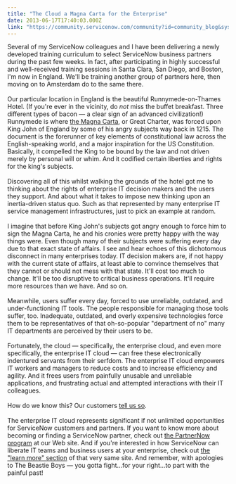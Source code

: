 ```yaml
---
title: "The Cloud a Magna Carta for the Enterprise"
date: 2013-06-17T17:40:03.000Z
link: "https://community.servicenow.com/community?id=community_blog&sys_id=a60deaa5dbd0dbc01dcaf3231f9619c2"
---
```

<p>Several of my ServiceNow colleagues and I have been delivering a newly developed training curriculum to select ServiceNow business partners during the past few weeks. In fact, after participating in highly successful and well-received training sessions in Santa Clara, San Diego, and Boston, I'm now in England. We'll be training another group of partners here, then moving on to Amsterdam do to the same there.<br/><br/>Our particular location in England is the beautiful Runnymede-on-Thames Hotel. (If you're ever in the vicinity, do <i>not</i> miss the buffet breakfast. Three different types of bacon — a clear sign of an advanced civilization!) Runnymede is where <a title="k-external-small" class="jive-link-external-small" href="http://en.wikipedia.org/wiki/Magna_carta" rel="nofollow" target="_blank">the Magna Carta</a>, or Great Charter, was forced upon King John of England by some of his angry subjects way back in 1215. The document is the forerunner of key elements of constitutional law across the English-speaking world, and a major inspiration for the US Constitution. Basically, it compelled the King to be bound by the law and not driven merely by personal will or whim. And it codified certain liberties and rights for the king's subjects. <br/><br/>Discovering all of this whilst walking the grounds of the hotel got me to thinking about the rights of enterprise IT decision makers and the users they support. And about what it takes to impose new thinking upon an inertia-driven status quo. Such as that represented by many enterprise IT service management infrastructures, just to pick an example at random.<br/><br/>I imagine that before King John's subjects got angry enough to force him to sign the Magna Carta, he and his cronies were pretty happy with the way things were. Even though many of their subjects were suffering every day due to that exact state of affairs. I see and hear echoes of this dichotomous disconnect in many enterprises today. IT decision makers are, if not happy with the current state of affairs, at least able to convince themselves that they cannot or should not mess with that state. It'll cost too much to change. It'll be too disruptive to critical business operations. It'll require more resources than we have. And so on. <br/><br/>Meanwhile, users suffer every day, forced to use unreliable, outdated, and under-functioning IT tools. The people responsible for managing those tools suffer, too. Inadequate, outdated, and overly expensive technologies force them to be representatives of that oh-so-popular "department of no" many IT departments are perceived by their users to be.<br/><br/>Fortunately, the cloud — specifically, the enterprise cloud, and even more specifically, the enterprise IT cloud — can free these electronically indentured servants from their serfdom. The enterprise IT cloud empowers IT workers and managers to reduce costs and to increase efficiency and agility. And it frees users from painfully unusable and unreliable applications, and frustrating actual and attempted interactions with their IT colleagues.<br/><br/>How do we know this? Our customers <a title="k-external-small" class="jive-link-external-small" href="http://www.servicenow.com/success.do" rel="nofollow" target="_blank">tell us so</a>.<br/><br/>The enterprise IT cloud represents significant if not unlimited opportunities for ServiceNow customers and partners. If you want to know more about becoming or finding a ServiceNow partner, check out <a title="k-external-small" class="jive-link-external-small" href="http://www.servicenow.com/partners.do" rel="nofollow" target="_blank">the PartnerNow program</a> at our Web site. And if you're interested in how ServiceNow can liberate IT teams and business users at your enterprise, check out <a title="k-external-small" class="jive-link-external-small" href="http://www.servicenow.com/learn-more.do" rel="nofollow" target="_blank">the "learn more" section</a> of that very same site. And remember, with apologies to The Beastie Boys — you gotta fight…for your right…to part with the painful past!</p>